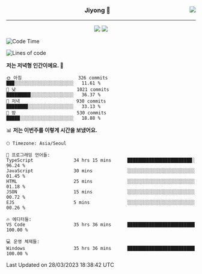 
<div align="center">
  
  <img align="right" src="https://github-readme-stats.vercel.app/api/top-langs/?username=kkkimjiyong&theme=dracula&hide=Procfile&layout=compact&langs_count=7"/>

  ### Jiyong 🎨
  
  ---
  
  <a href="https://www.notion.so/de89c82b663345278de4489463a81458?v=f059fc8382b84103b52c77918639c252"><img src="https://img.shields.io/badge/Github Projects-000000?style=flat-square&logo=github&logoColor=white"/></a>
  <a href="https://haardy.tistory.com/"><img src="https://img.shields.io/badge/Jiyongstory-3DDC84?style=flat-square&logo=Tistory&logoColor=black"/></a>


</div>

  <!--START_SECTION:waka-->
![Code Time](http://img.shields.io/badge/Code%20Time-245%20hrs%2027%20mins-blue)

![Lines of code](https://img.shields.io/badge/%EC%A0%80%EB%8A%94%20%EC%97%AC%ED%83%9C%EA%B9%8C%EC%A7%80%20-2.1%20million%20%EC%A4%84%EC%9D%98%20%EC%BD%94%EB%93%9C%EB%A5%BC%20%EC%9E%91%EC%84%B1%ED%96%88%EC%96%B4%EC%9A%94.-blue)

**저는 저녁형 인간이에요. 🦉** 

```text
🌞 아침                     326 commits         ███░░░░░░░░░░░░░░░░░░░░░░   11.61 % 
🌆 낮　                     1021 commits        █████████░░░░░░░░░░░░░░░░   36.37 % 
🌃 저녁                     930 commits         ████████░░░░░░░░░░░░░░░░░   33.13 % 
🌙 밤　                     530 commits         █████░░░░░░░░░░░░░░░░░░░░   18.88 % 
```


📊 **저는 이번주를 이렇게 시간을 보냈어요.** 

```text
🕑︎ Timezone: Asia/Seoul

💬 프로그래밍 언어들: 
TypeScript               34 hrs 15 mins      ████████████████████████░   96.24 % 
JavaScript               30 mins             ░░░░░░░░░░░░░░░░░░░░░░░░░   01.45 % 
HTML                     25 mins             ░░░░░░░░░░░░░░░░░░░░░░░░░   01.18 % 
JSON                     15 mins             ░░░░░░░░░░░░░░░░░░░░░░░░░   00.72 % 
EJS                      5 mins              ░░░░░░░░░░░░░░░░░░░░░░░░░   00.26 % 

🔥 에디터들: 
VS Code                  35 hrs 36 mins      █████████████████████████   100.00 % 

💻 운영 체제들: 
Windows                  35 hrs 36 mins      █████████████████████████   100.00 % 
```


 Last Updated on 28/03/2023 18:38:42 UTC
<!--END_SECTION:waka-->
